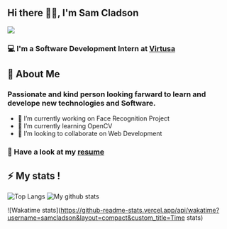 ## Hi there 👋🏻, I'm Sam Cladson

<img src='https://pa1.narvii.com/6912/d50194346960feae7915c3818978c40673af1e74r4-800-600_00.gif'>

### :computer: I'm a Software Development Intern at [Virtusa](https://virtusa.com)

## :boy: About Me
### Passionate and kind person looking farward to learn and develope new technologies and Software.  

      
 - 🔭 I’m currently working on Face Recognition Project
 - 🌱 I’m currently learning OpenCV
 - 👯 I’m looking to collaborate on Web Development

### :page_with_curl: Have a look at my [resume](https://drive.google.com/file/d/1cfcpGfgZiwMJD0eylhsmX6Nup4Oim7Z8/view?usp=sharing) 

## :zap: My stats !
![Top Langs](https://github-readme-stats.vercel.app/api/top-langs/?username=samcladson&layout=compact&theme=react&custom_title=Tech-Stacks&count=8)
![My github stats](https://github-readme-stats.vercel.app/api?username=samcladson&show_icons=true&theme=react&hide=stars&custom_title=GitHub-Stats)

![Wakatime stats](https://github-readme-stats.vercel.app/api/wakatime?username=samcladson&layout=compact&custom_title=Time stats)
